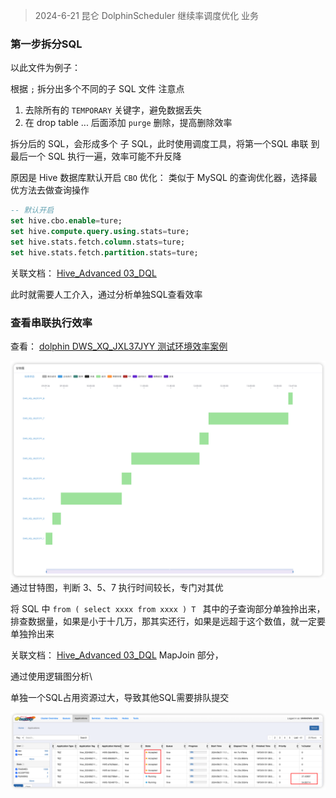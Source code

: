 
>2024-6-21 
>昆仑 DolphinScheduler 继续率调度优化 业务



### 第一步拆分SQL


以此文件为例子： 

根据 `;` 拆分出多个不同的子 SQL 文件
注意点
1. 去除所有的 `TEMPORARY` 关键字，避免数据丢失
2. 在 drop table ... 后面添加 `purge` 删除，提高删除效率

拆分后的 SQL，会形成多个 子 SQL，此时使用调度工具，将第一个SQL 串联 到最后一个 SQL 执行一遍，效率可能不升反降

原因是 Hive 数据库默认开启 `CBO` 优化： 类似于 MySQL 的查询优化器，选择最优方法去做查询操作
```sql
-- 默认开启
set hive.cbo.enable=ture;
set hive.compute.query.using.stats=ture;
set hive.stats.fetch.column.stats=ture;
set hive.stats.fetch.partition.stats=ture;
```

关联文档： [Hive_Advanced 03_DQL](obsidian://open?vault=Hive_Advanced&file=doc%2F03_DQL)

此时就需要人工介入，通过分析单独SQL查看效率


### 查看串联执行效率

查看： [dolphin DWS_XQ_JXL37JYY 测试环境效率案例](http://dolphinscheduler_dev.com/dolphinscheduler/ui/projects/11495966918496/workflow/instances/6223/gantt?code=13555512138720)

![](images/Pasted%20image%2020240621113040.png)
通过甘特图，判断 3、5、7 执行时间较长，专门对其优

将 SQL 中 `from ( select xxxx from xxxx ) T `  其中的子查询部分单独拎出来，排查数据量，如果是小于十几万，那其实还行，如果是远超于这个数值，就一定要单独拎出来

关联文档： [Hive_Advanced 03_DQL](obsidian://open?vault=Hive_Advanced&file=doc%2F03_DQL) MapJoin 部分，


通过使用逻辑图分析\


单独一个SQL占用资源过大，导致其他SQL需要排队提交

![](images/Pasted%20image%2020240621114218.png)




